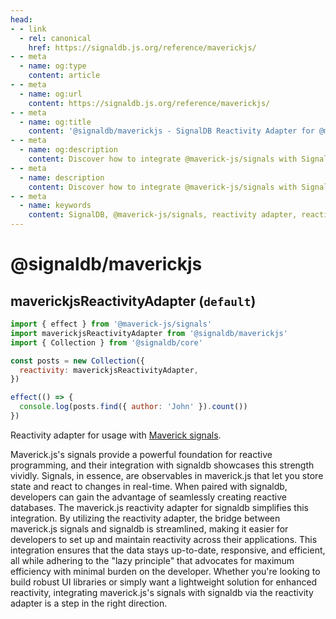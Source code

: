 ```yaml
---
head:
- - link
  - rel: canonical
    href: https://signaldb.js.org/reference/maverickjs/
- - meta
  - name: og:type
    content: article
- - meta
  - name: og:url
    content: https://signaldb.js.org/reference/maverickjs/
- - meta
  - name: og:title
    content: '@signaldb/maverickjs - SignalDB Reactivity Adapter for @maverick-js/signals'
- - meta
  - name: og:description
    content: Discover how to integrate @maverick-js/signals with SignalDB using the reactivity adapter for seamless reactive database integration.
- - meta
  - name: description
    content: Discover how to integrate @maverick-js/signals with SignalDB using the reactivity adapter for seamless reactive database integration.
- - meta
  - name: keywords
    content: SignalDB, @maverick-js/signals, reactivity adapter, reactive programming, JavaScript, real-time updates, integration guide, @signaldb/maverickjs, collection setup, automatic cleanup, scope check
---
```

# @signaldb/maverickjs

## maverickjsReactivityAdapter (`default`)

```js
import { effect } from '@maverick-js/signals'
import maverickjsReactivityAdapter from '@signaldb/maverickjs'
import { Collection } from '@signaldb/core'

const posts = new Collection({
  reactivity: maverickjsReactivityAdapter,
})

effect(() => {
  console.log(posts.find({ author: 'John' }).count())
})
```

Reactivity adapter for usage with [Maverick signals](https://github.com/maverick-js/signals).

Maverick.js's signals provide a powerful foundation for reactive programming, and their integration with signaldb showcases this strength vividly. Signals, in essence, are observables in maverick.js that let you store state and react to changes in real-time. When paired with signaldb, developers can gain the advantage of seamlessly creating reactive databases. The maverick.js reactivity adapter for signaldb simplifies this integration. By utilizing the reactivity adapter, the bridge between maverick.js signals and signaldb is streamlined, making it easier for developers to set up and maintain reactivity across their applications. This integration ensures that the data stays up-to-date, responsive, and efficient, all while adhering to the "lazy principle" that advocates for maximum efficiency with minimal burden on the developer. Whether you're looking to build robust UI libraries or simply want a lightweight solution for enhanced reactivity, integrating maverick.js's signals with signaldb via the reactivity adapter is a step in the right direction.
